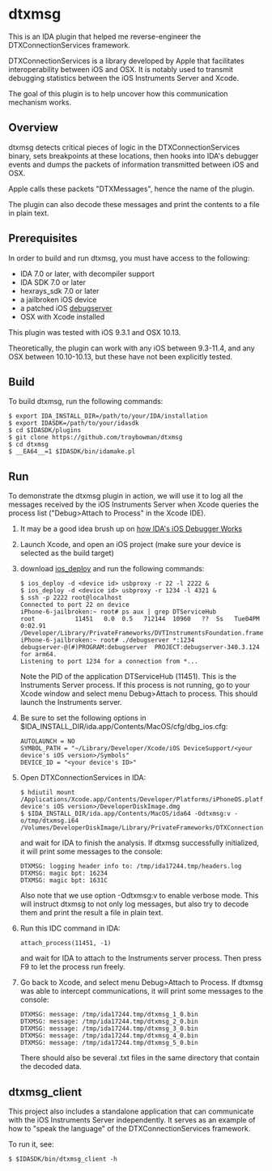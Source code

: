 # dtxmsg

This is an IDA plugin that helped me reverse-engineer the DTXConnectionServices framework.

DTXConnectionServices is a library developed by Apple that facilitates interoperability
between iOS and OSX. It is notably used to transmit debugging statistics between the
iOS Instruments Server and Xcode.

The goal of this plugin is to help uncover how this communication mechanism works.

## Overview

dtxmsg detects critical pieces of logic in the DTXConnectionServices binary, sets breakpoints
at these locations, then hooks into IDA's debugger events and dumps the packets of information
transmitted between iOS and OSX.

Apple calls these packets "DTXMessages", hence the name of the plugin.

The plugin can also decode these messages and print the contents to a file in plain text.

## Prerequisites

In order to build and run dtxmsg, you must have access to the following:

  * IDA 7.0 or later, with decompiler support
  * IDA SDK 7.0 or later
  * hexrays\_sdk 7.0 or later
  * a jailbroken iOS device
  * a patched iOS [debugserver][1]
  * OSX with Xcode installed

This plugin was tested with iOS 9.3.1 and OSX 10.13.

Theoretically, the plugin can work with any iOS between 9.3-11.4, and any OSX between 10.10-10.13,
but these have not been explicitly tested.

## Build

To build dtxmsg, run the following commands:

```
$ export IDA_INSTALL_DIR=/path/to/your/IDA/installation
$ export IDASDK=/path/to/your/idasdk
$ cd $IDASDK/plugins
$ git clone https://github.com/troybowman/dtxmsg
$ cd dtxmsg
$ __EA64__=1 $IDASDK/bin/idamake.pl
```

## Run

To demonstrate the dtxmsg plugin in action, we will use it to log all the messages
received by the iOS Instruments Server when Xcode queries the process list
("Debug>Attach to Process" in the Xcode IDE).

1. It may be a good idea brush up on [how IDA's iOS Debugger Works][2]

2. Launch Xcode, and open an iOS project (make sure your device is selected as the build target)

3. download [ios_deploy][3] and run the following commands:
   ```
   $ ios_deploy -d <device id> usbproxy -r 22 -l 2222 &
   $ ios_deploy -d <device id> usbproxy -r 1234 -l 4321 &
   $ ssh -p 2222 root@localhost
   Connected to port 22 on device
   iPhone-6-jailbroken:~ root# ps aux | grep DTServiceHub
   root           11451   0.0  0.5   712144  10960   ??  Ss   Tue04PM   0:02.91 /Developer/Library/PrivateFrameworks/DVTInstrumentsFoundation.framework/DTServiceHub
   iPhone-6-jailbroken:~ root# ./debugserver *:1234
   debugserver-@(#)PROGRAM:debugserver  PROJECT:debugserver-340.3.124 for arm64.
   Listening to port 1234 for a connection from *...
   ```
   Note the PID of the application DTServiceHub (11451). This is the Instruments Server process.
   If this process is not running, go to your Xcode window and select menu Debug>Attach to process.
   This should launch the Instruments server.

4. Be sure to set the following options in $IDA\_INSTALL\_DIR/ida.app/Contents/MacOS/cfg/dbg\_ios.cfg:
   ```
   AUTOLAUNCH = NO
   SYMBOL_PATH = "~/Library/Developer/Xcode/iOS DeviceSupport/<your device's iOS version>/Symbols"
   DEVICE_ID = "<your device's ID>"
   ```

5. Open DTXConnectionServices in IDA:
   ```
   $ hdiutil mount /Applications/Xcode.app/Contents/Developer/Platforms/iPhoneOS.platform/DeviceSupport/<your device's iOS version>/DeveloperDiskImage.dmg
   $ $IDA_INSTALL_DIR/ida.app/Contents/MacOS/ida64 -Odtxmsg:v -o/tmp/dtxmsg.i64 /Volumes/DeveloperDiskImage/Library/PrivateFrameworks/DTXConnectionServices.framework/DTXConnectionServices
   ```
   and wait for IDA to finish the analysis. If dtxmsg successfully initialized, it will print some messages to the console:
   ```
   DTXMSG: logging header info to: /tmp/ida17244.tmp/headers.log
   DTXMSG: magic bpt: 16234
   DTXMSG: magic bpt: 1631C
   ```
   Also note that we use option -Odtxmsg:v to enable verbose mode. This will instruct dtxmsg to not only log messages,
   but also try to decode them and print the result a file in plain text.

6. Run this IDC command in IDA:
   ```
   attach_process(11451, -1)
   ```
   and wait for IDA to attach to the Instruments server process. Then press F9 to let the process run freely.

7. Go back to Xcode, and select menu Debug>Attach to Process. If dtxmsg was able to intercept communications,
   it will print some messages to the console:
   ```
   DTXMSG: message: /tmp/ida17244.tmp/dtxmsg_1_0.bin
   DTXMSG: message: /tmp/ida17244.tmp/dtxmsg_2_0.bin
   DTXMSG: message: /tmp/ida17244.tmp/dtxmsg_3_0.bin
   DTXMSG: message: /tmp/ida17244.tmp/dtxmsg_4_0.bin
   DTXMSG: message: /tmp/ida17244.tmp/dtxmsg_5_0.bin
   ```
   There should also be several .txt files in the same directory that contain the decoded data.

## dtxmsg\_client

This project also includes a standalone application that can communicate with the iOS Instruments
Server independently. It serves as an example of how to "speak the language"
of the DTXConnectionServices framework.

To run it, see:

```
$ $IDASDK/bin/dtxmsg_client -h
```

[1]: http://iphonedevwiki.net/index.php/Debugserver
[2]: https://www.hex-rays.com/products/ida/support/tutorials/ios_debugger_tutorial.pdf
[3]: https://www.hex-rays.com/products/ida/support/ida/ios_deploy.zip
